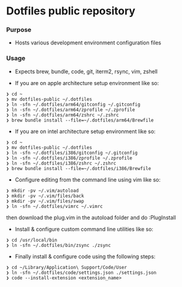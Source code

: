 # Dotfiles public repository

### Purpose

- Hosts various development environment configuration files

### Usage

- Expects brew, bundle, code, git, iterm2, rsync, vim, zshell

- If you are on apple architecture setup environment like so:

```
❯ cd ~
❯ mv dotfiles-public ~/.dotfiles
❯ ln -sfn ~/.dotfiles/arm64/gitconfig ~/.gitconfig
❯ ln -sfn ~/.dotfiles/arm64/zprofile ~/.zprofile
❯ ln -sfn ~/.dotfiles/arm64/zshrc ~/.zshrc
❯ brew bundle install --file=~/.dotfiles/arm64/Brewfile
```

- If you are on intel architecture setup environment like so:

```
❯ cd ~
❯ mv dotfiles-public ~/.dotfiles
❯ ln -sfn ~/.dotfiles/i386/gitconfig ~/.gitconfig
❯ ln -sfn ~/.dotfiles/i386/zprofile ~/.zprofile
❯ ln -sfn ~/.dotfiles/i386/zshrc ~/.zshrc
❯ brew bundle install --file=~/.dotfiles/i386/Brewfile
```

- Configure editing from the command line using vim like so:

```
❯ mkdir -pv ~/.vim/autoload
❯ mkdir -pv ~/.vim/files/back
❯ mkdir -pv ~/.vim/files/swap
❯ ln -sfn ~/.dotfiles/vimrc ~/.vimrc
```

then download the plug.vim in the autoload folder and do :PlugInstall

- Install & configure custom command line utilities like so:

```
❯ cd /usr/local/bin
❯ ln -sfn ~/.dotfiles/bin/zsync ./zsync
```

- Finally install & configure code using the following steps:

```
❯ cd ~/Library/Application\ Support/Code/User
❯ ln -sfn ~/.dotfiles/code/settings.json ./settings.json
❯ code --install-extension <extension_name>
```
